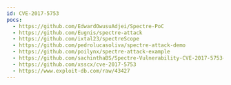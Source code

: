 ```yaml
---
id: CVE-2017-5753
pocs:
  - https://github.com/EdwardOwusuAdjei/Spectre-PoC
  - https://github.com/Eugnis/spectre-attack
  - https://github.com/ixtal23/spectreScope
  - https://github.com/pedrolucasoliva/spectre-attack-demo
  - https://github.com/poilynx/spectre-attack-example
  - https://github.com/sachinthaBS/Spectre-Vulnerability-CVE-2017-5753-
  - https://github.com/xsscx/cve-2017-5753
  - https://www.exploit-db.com/raw/43427
---
```

